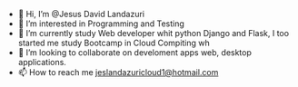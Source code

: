 - 👋 Hi, I’m @Jesus David Landazuri
- 👀 I’m interested in Programming and Testing
- 🌱 I’m currently study Web developer whit python Django and Flask, I too started me study Bootcamp in Cloud Compiting wh
- 💞️ I’m looking to collaborate on develoment apps web, desktop applications.
- 📫 How to reach me jeslandazuricloud1@hotmail.com

<!---
JesLandazuri/JesLandazuri is a ✨ special ✨ repository because its `README.md` (this file) appears on your GitHub profile.
You can click the Preview link to take a look at your changes.
--->
